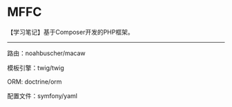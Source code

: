# MFFC
【学习笔记】基于Composer开发的PHP框架。

---
路由：noahbuscher/macaw 

模板引擎：twig/twig 

ORM: doctrine/orm

配置文件：symfony/yaml
